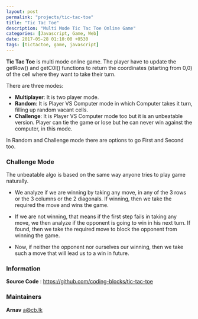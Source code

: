 ```yaml
---
layout: post
permalink: "projects/tic-tac-toe"
title: "Tic Tac Toe"
description: "Multi Mode Tic Tac Toe Online Game"
categories: [Javascript, Game, Web]
date: 2017-05-28 01:10:00 +0530
tags: [tictactoe, game, javascript]
---
```


**Tic Tac Toe** is multi mode online game. The player have to update the getRow() and getC0l() functions to return the coordinates (starting from 0,0) of the cell where they want to take their turn.

There are three modes:

- **Multiplayer**: It is two player mode.
- **Random**: It is Player VS Computer mode in which Computer takes it turn, filling up random vacant cells.
- **Challenge**: It is Player VS Computer mode too but it is an unbeatable version. Player can tie the game or lose but he can never win against the computer, in this mode.

In Random and Challenge mode there are options to go First and Second too.

### Challenge Mode
The unbeatable algo is based on the same way anyone tries to play game naturally. 

- We analyze if we are winning by taking any move, in any of the 3 rows or the 3 columns or the 2 diagonals. If winning, then we take the required the move and wins the game.

- If we are not winning, that means if the first step fails in taking any move, we then analyze if the opponent is going to win in his next turn. If found, then we take the required move to block the opponent from winning the game. 

- Now, if neither the opponent nor ourselves our winning, then we take such a move that will lead us to a win in future.

### Information

**Source Code** : <https://github.com/coding-blocks/tic-tac-toe>

### Maintainers

**Arnav** <a@cb.lk>
